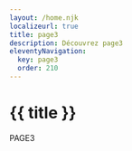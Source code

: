 ```yaml
---
layout: /home.njk
localizeurl: true
title: page3
description: Découvrez page3
eleventyNavigation:
  key: page3
  order: 210
---
```


<h1 class="main-title"><span class="background"><span class="text">{{ title }}</span></span></h1> <strong> </strong>

 PAGE3